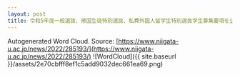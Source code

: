 ```yaml
---
layout: post
title: 令和5年度一般選抜、帰国生徒特別選抜、私費外国人留学生特別選抜学生募集要項を公開しました
---
```

Autogenerated Word Cloud.
Source\: [https://www.niigata-u.ac.jp/news/2022/285193/](https://www.niigata-u.ac.jp/news/2022/285193/)
![WordCloud]({{ site.baseurl }}/assets/2e70cbfff8ef1c5add9032dec661ea69.png)